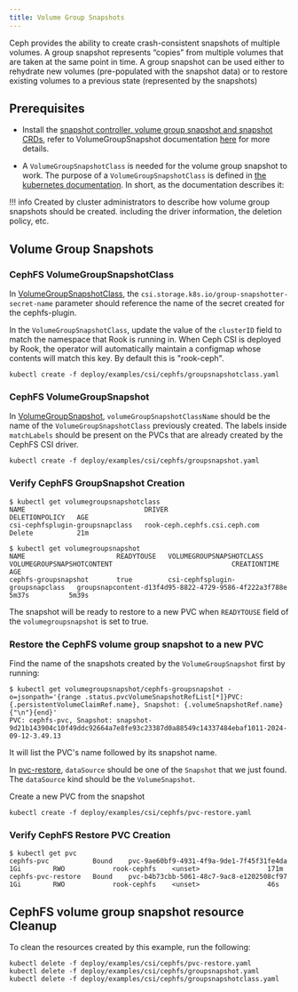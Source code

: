 ```yaml
---
title: Volume Group Snapshots
---
```


Ceph provides the ability to create crash-consistent snapshots of multiple volumes.
A group snapshot represents “copies” from multiple volumes that are taken at the same point in time.
A group snapshot can be used either to rehydrate new volumes (pre-populated with the snapshot data)
or to restore existing volumes to a previous state (represented by the snapshots)


## Prerequisites

- Install the [snapshot controller, volume group snapshot and snapshot CRDs](https://github.com/kubernetes-csi/external-snapshotter/tree/master#usage),
refer to VolumeGroupSnapshot documentation
[here](https://github.com/kubernetes-csi/external-snapshotter/tree/master#volume-group-snapshot-support) for more details.

- A `VolumeGroupSnapshotClass` is needed for the volume group snapshot to work. The purpose of a `VolumeGroupSnapshotClass` is
defined in [the kubernetes
documentation](https://kubernetes.io/blog/2023/05/08/kubernetes-1-27-volume-group-snapshot-alpha/).
In short, as the documentation describes it:

!!! info
    Created by cluster administrators to describe how volume group snapshots
    should be created. including the driver information, the deletion policy, etc.

## Volume Group Snapshots

### CephFS VolumeGroupSnapshotClass

In [VolumeGroupSnapshotClass](https://github.com/rook/rook/tree/master/deploy/examples/csi/cephfs/groupsnapshotclass.yaml),
the `csi.storage.k8s.io/group-snapshotter-secret-name` parameter should reference the
name of the secret created for the cephfs-plugin.

In the `VolumeGroupSnapshotClass`, update the value of the `clusterID` field to match the namespace
that Rook is running in. When Ceph CSI is deployed by Rook, the operator will automatically
maintain a configmap whose contents will match this key. By default this is
"rook-ceph".

```console
kubectl create -f deploy/examples/csi/cephfs/groupsnapshotclass.yaml
```

### CephFS VolumeGroupSnapshot

In [VolumeGroupSnapshot](https://github.com/rook/rook/tree/master/deploy/examples/csi/cephfs/groupsnapshot.yaml),
`volumeGroupSnapshotClassName` should be the name of the `VolumeGroupSnapshotClass`
previously created. The labels inside `matchLabels` should be present on the
PVCs that are already created by the CephFS CSI driver.

```console
kubectl create -f deploy/examples/csi/cephfs/groupsnapshot.yaml
```

### Verify CephFS GroupSnapshot Creation

```console
$ kubectl get volumegroupsnapshotclass
NAME                              DRIVER                          DELETIONPOLICY   AGE
csi-cephfsplugin-groupsnapclass   rook-ceph.cephfs.csi.ceph.com   Delete           21m
```

```console
$ kubectl get volumegroupsnapshot
NAME                       READYTOUSE   VOLUMEGROUPSNAPSHOTCLASS          VOLUMEGROUPSNAPSHOTCONTENT                              CREATIONTIME   AGE
cephfs-groupsnapshot       true         csi-cephfsplugin-groupsnapclass   groupsnapcontent-d13f4d95-8822-4729-9586-4f222a3f788e   5m37s          5m39s
```

The snapshot will be ready to restore to a new PVC when `READYTOUSE` field of the
`volumegroupsnapshot` is set to true.

### Restore the CephFS volume group snapshot to a new PVC

Find the name of the snapshots created by the `VolumeGroupSnapshot` first by running:

```console
$ kubectl get volumegroupsnapshot/cephfs-groupsnapshot -o=jsonpath='{range .status.pvcVolumeSnapshotRefList[*]}PVC: {.persistentVolumeClaimRef.name}, Snapshot: {.volumeSnapshotRef.name}{"\n"}{end}'
PVC: cephfs-pvc, Snapshot: snapshot-9d21b143904c10f49ddc92664a7e8fe93c23387d0a88549c14337484ebaf1011-2024-09-12-3.49.13
```

It will list the PVC's name followed by its snapshot name.

In
[pvc-restore](https://github.com/rook/rook/tree/master/deploy/examples/csi/cephfs/pvc-restore.yaml),
`dataSource` should be one of the `Snapshot` that we just
found. The `dataSource` kind should be the `VolumeSnapshot`.

Create a new PVC from the snapshot

```console
kubectl create -f deploy/examples/csi/cephfs/pvc-restore.yaml
```

### Verify CephFS Restore PVC Creation

```console
$ kubectl get pvc
cephfs-pvc           Bound    pvc-9ae60bf9-4931-4f9a-9de1-7f45f31fe4da   1Gi        RWO            rook-cephfs    <unset>                 171m
cephfs-pvc-restore   Bound    pvc-b4b73cbb-5061-48c7-9ac8-e1202508cf97   1Gi        RWO            rook-cephfs    <unset>                 46s
```

## CephFS volume group snapshot resource Cleanup

To clean the resources created by this example, run the following:

```console
kubectl delete -f deploy/examples/csi/cephfs/pvc-restore.yaml
kubectl delete -f deploy/examples/csi/cephfs/groupsnapshot.yaml
kubectl delete -f deploy/examples/csi/cephfs/groupsnapshotclass.yaml
```
